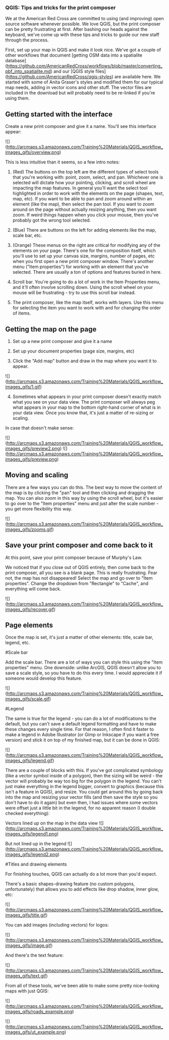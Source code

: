 ### QGIS: Tips and tricks for the print composer

We at the American Red Cross are committed to using (and improving) open source software whenever possible. We love QGIS, but the print composer can be pretty frustrating at first. After bashing our heads against the keyboard, we've come up with these tips and tricks to guide our new staff through the process.

First, set up your map in QGIS and make it look nice. We've got a couple of other workflows that document [getting OSM data into a spatialite database] (https://github.com/AmericanRedCross/workflows/blob/master/converting_pbf_into_spatialite.md) and our [QGIS style files] (https://github.com/AmericanRedCross/qgis-styles) are available here. We started with some of Anita Graser's styles and modified them for our typical map needs, adding in vector icons and other stuff. The vector files are included in the download but will probably need to be re-linked if you're using them.

## Getting started with the interface

Create a new print composer and give it a name. You'll see this interface appear:

![] (http://arcmaps.s3.amazonaws.com/Training%20Materials/QGIS_workflow_images_gifs/overview.png)

This is less intuitive than it seems, so a few intro notes:

1. (Red) The buttons on the top left are the different types of select tools that you're working with: point, zoom, select, and pan. Whichever one is selected will dictate how your pointing, clicking, and scroll wheel are impacting the map features. In general you'll want the select tool highlighted in order to work with the elements on the page (shapes, text, map, etc). If you want to be able to pan and zoom around within an element (like the map), then select the pan tool. If you want to zoom around on the page without actually resizing anything, then you want zoom. If weird things happen when you click your mouse, then you've probably got the wrong tool selected.

2. (Blue) There are buttons on the left for adding elements like the map, scale bar, etc.

3. (Orange) These menus on the right are critical for modifying any of the elements on your page. There's one for the composition itself, which you'll use to set up your canvas size, margins, number of pages, etc when you first open a new print composer window. There's another menu ("Item properties") for working with an element that you've selected. There are usually a ton of options and features buried in here.

4. Scroll bar. You're going to do a lot of work in the Item Properties menu, and it'll often involve scrolling down. Using the scroll wheel on your mouse will be frustrating - try to use this scroll bar instead.

5. The print composer, like the map itself, works with layers. Use this menu for selecting the item you want to work with and for changing the order of items.


## Getting the map on the page

1. Set up a new print composer and give it a name

2. Set up your document properties (page size, margins, etc)

3. Click the "Add map" button and draw in the map where you want it to appear.

![] (http://arcmaps.s3.amazonaws.com/Training%20Materials/QGIS_workflow_images_gifs/1.gif)

4. Sometimes what appears in your print composer doesn't exactly match what you see on your data view. The print composer will always peg what appears in your map to the bottom right-hand corner of what is in your data view. Once you know that, it's just a matter of re-sizing or scaling.

In case that doesn't make sense:

![] (http://arcmaps.s3.amazonaws.com/Training%20Materials/QGIS_workflow_images_gifs/preview2.png)
![] (http://arcmaps.s3.amazonaws.com/Training%20Materials/QGIS_workflow_images_gifs/preview.png)


## Moving and scaling

There are a few ways you can do this. The best way to move the content of the map is by clicking the "pan" tool and then clicking and dragging the map. You can also zoom in this way by using the scroll wheel, but it's easier to go over to the "Item properties" menu and just alter the scale number - you get more flexibility this way.

![] (http://arcmaps.s3.amazonaws.com/Training%20Materials/QGIS_workflow_images_gifs/zooms.gif)

## Save your print composer and come back to it

At this point, save your print composer because of Murphy's Law.

We noticed that if you close out of QGIS entirely, then come back to the print composer, all you see is a blank page. This is really frustrating. Fear not, the map has not disappeared! Select the map and go over to "Item properties". Change the dropdown from "Rectangle" to "Cache", and everything will come back.

![] (http://arcmaps.s3.amazonaws.com/Training%20Materials/QGIS_workflow_images_gifs/recover.gif)

## Page elements

Once the map is set, it's just a matter of other elements: title, scale bar, legend, etc.

#Scale bar

Add the scale bar. There are a lot of ways you can style this using the "Item properties" menu. One downside: unlike ArcGIS, QGIS doesn't allow you to save a scale style, so you have to do this every time. I would appreciate it if someone would develop this feature.

![] (http://arcmaps.s3.amazonaws.com/Training%20Materials/QGIS_workflow_images_gifs/scale.gif)

#Legend

The same is true for the legend - you can do a lot of modifications to the default, but you can't save a default legend formatting and have to make these changes every single time. For that reason, I often find it faster to make a legend in Adobe Illustrator (or Gimp or Inkscape if you want a free version) and stick it on top of my finished map, but it can be done in QGIS:

![] (http://arcmaps.s3.amazonaws.com/Training%20Materials/QGIS_workflow_images_gifs/legend.gif)

There are a couple of blocks with this. If you've got complicated symbology (like a vector symbol inside of a polygon), then the sizing will be weird - the vector will probably be way too big for the polygon in the legend. You can't just make everything in the legend bigger, convert to graphics (because this isn't a feature in QGIS), and resize. You could get around this by going back into the map and resizing your vector fills (and then save the style so you don't have to do it again) but even then, I had issues where some vectors were offset just a little bit in the legend, for no apparent reason (I double checked everything):

Vectors lined up on the map in the data view
![] (http://arcmaps.s3.amazonaws.com/Training%20Materials/QGIS_workflow_images_gifs/legend1.png)

But not lined up in the legend
![] (http://arcmaps.s3.amazonaws.com/Training%20Materials/QGIS_workflow_images_gifs/legend2.png)

#Titles and drawing elements

For finishing touches, QGIS can actually do a lot more than you'd expect.

There's a basic shapes-drawing feature (no custom polygons, unfortunately) that allows you to add effects like drop shadow, inner glow, etc:

![] (http://arcmaps.s3.amazonaws.com/Training%20Materials/QGIS_workflow_images_gifs/title.gif)

You can add images (including vectors) for logos:

![] (http://arcmaps.s3.amazonaws.com/Training%20Materials/QGIS_workflow_images_gifs/image.gif)

And there's the text feature:

![] (http://arcmaps.s3.amazonaws.com/Training%20Materials/QGIS_workflow_images_gifs/text.gif)


From all of these tools, we've been able to make some pretty nice-looking maps with just QGIS:

![] (http://arcmaps.s3.amazonaws.com/Training%20Materials/QGIS_workflow_images_gifs/roads_example.png)

![] (http://arcmaps.s3.amazonaws.com/Training%20Materials/QGIS_workflow_images_gifs/ut_example.png)
